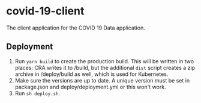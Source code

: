 # covid-19-client

The client application for the COVID 19 Data application.

## Deployment

1. Run `yarn build` to create the production build. This will be written in two places: CRA writes it to /build, but the additional `dist` script creates a zip archive in /deploy/build as well, which is used for Kubernetes.
2. Make sure the versions are up to date. A unique version must be set in package.json and deploy/deployment.yml or this won't work.
3. Run `sh deploy.sh`.